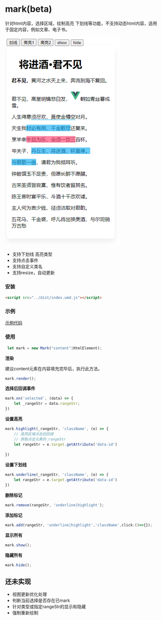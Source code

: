 # mark(beta)

针对html内容，选择区域，绘制高亮 下划线等功能，不支持动态html内容，适用于固定内容，例如文章、电子书。

![./image/demo.png](./image/demo.png)

- 支持下划线 高亮类型
- 支持点击事件
- 支持自定义类名
- 支持resize，自动更新

### 安装

```html
<script src="../dist/index.umd.js"></script>
```

### 示例

[示例代码](./examples/index.html)


### 使用

```js
 let mark = new Mark("content"|HtmlElement);
```

**渲染**

建议content元素在内容填充完毕后，执行此方法。

```js
mark.render();
```

**选择后回调事件**
```js
mark.on('selected', (data) => {
    let _rangeStr = data.rangeStr;
})
```

**设置高亮**

```js
mark.highlight(_rangeStr, 'className', (e) => {
    // 高亮区域点击后回调
    // 获取点击元素的_rangeStr
    let rangeStr = e.target.getAttribute('data-id')
   
})
```
**设置下划线**
```js
mark.underline(_rangeStr, 'className', (e) => {
    let rangeStr = e.target.getAttribute('data-id')
})
```

**删除标记**

```js
mark.remove(rangeStr, 'underline|highlight');
```

**添加标记**

```js
mark.add(rangeStr, 'underline|highlight','className',click:()=>{});
```

**显示所有**
```js
mark.show();
```

**隐藏所有**
```js
mark.hide();
```

## 还未实现

- 视图更新优化处理
- 判断当前选择是否存在已mark
- 针对类型或指定rangeStr的显示和隐藏
- 强制重新绘制